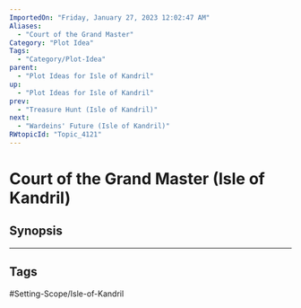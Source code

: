 ```yaml
---
ImportedOn: "Friday, January 27, 2023 12:02:47 AM"
Aliases:
  - "Court of the Grand Master"
Category: "Plot Idea"
Tags:
  - "Category/Plot-Idea"
parent:
  - "Plot Ideas for Isle of Kandril"
up:
  - "Plot Ideas for Isle of Kandril"
prev:
  - "Treasure Hunt (Isle of Kandril)"
next:
  - "Wardeins' Future (Isle of Kandril)"
RWtopicId: "Topic_4121"
---
```

# Court of the Grand Master (Isle of Kandril)
## Synopsis

---
## Tags
#Setting-Scope/Isle-of-Kandril


